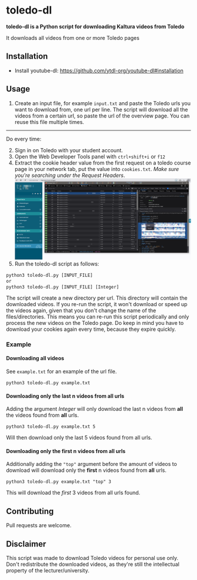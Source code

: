 # toledo-dl

**toledo-dl is a Python script for downloading Kaltura videos from Toledo**

It downloads all videos from one or more Toledo pages

## Installation
- Install youtube-dl: https://github.com/ytdl-org/youtube-dl#installation

## Usage 
1. Create an input file, for example `input.txt` and paste the Toledo urls you want to download from, one url per line. The script will download all the videos from a certain url, so paste the url of the overview page. You can reuse this file multiple times.
---
Do every time:

2. Sign in on Toledo with your student account.
3. Open the Web Developer Tools panel with `ctrl+shift+i` or `f12` 
4. Extract the cookie header value from the first request on a toledo course page in your network tab, put the value into `cookies.txt`. *Make sure you're searching under the Request Headers*.
![cookie copy example](cookie-copy-example.png)
5. Run the toledo-dl script as follows:

```
python3 toledo-dl.py [INPUT_FILE]
or
python3 toledo-dl.py [INPUT_FILE] [Integer]
```
The script will create a new directory per url. This directory will contain the downloaded videos. If you re-run the script, it won't download or speed up the videos again, given that you don't change the name of the files/directories. This means you can re-run this script periodically and only process the new videos on the Toledo page. Do keep in mind you have to download your cookies again every time, because they expire quickly.

### Example
#### Downloading all videos
See `example.txt` for an example of the url file.
```
python3 toledo-dl.py example.txt
```
#### Downloading only the last n videos from all urls
Adding the argument _Integer_ will only download the last n videos from **all** the videos found from **all** urls. 
```
python3 toledo-dl.py example.txt 5
```
Will then download only the last 5 videos found from all urls.
#### Downloading only the first n videos from all urls
Additionally adding the `"top"` argument before the amount of videos to download will download only the **first** n videos found from **all** urls.
```
python3 toledo-dl.py example.txt "top" 3
```
This will download the *first* 3 videos from all urls found.

## Contributing
Pull requests are welcome.

## Disclaimer
This script was made to download Toledo videos for personal use only. Don't redistribute the downloaded videos, as they're still the intellectual property of the lecturer/university.
